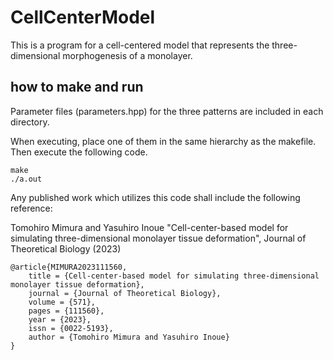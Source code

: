 # CellCenterModel

This is a program for a cell-centered model that represents the three-dimensional morphogenesis of a monolayer.

## how to make and run ##
Parameter files (parameters.hpp) for the three patterns are included in each directory.

When executing, place one of them in the same hierarchy as the makefile.
Then execute the following code.

    make
    ./a.out




Any published work which utilizes this code shall include the following reference:

Tomohiro Mimura and Yasuhiro Inoue "Cell-center-based model for simulating three-dimensional monolayer tissue deformation", Journal of Theoretical Biology (2023) 
```
@article{MIMURA2023111560,
    title = {Cell-center-based model for simulating three-dimensional monolayer tissue deformation},
    journal = {Journal of Theoretical Biology},
    volume = {571},
    pages = {111560},
    year = {2023},
    issn = {0022-5193},
    author = {Tomohiro Mimura and Yasuhiro Inoue}
}
```

